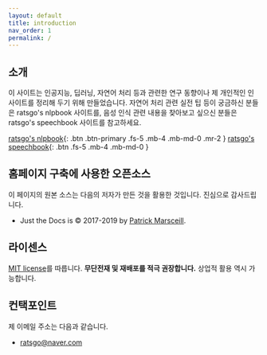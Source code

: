 ```yaml
---
layout: default
title: introduction
nav_order: 1
permalink: /
---
```


## 소개

이 사이트는 인공지능, 딥러닝, 자연어 처리 등과 관련한 연구 동향이나 제 개인적인 인사이트를 정리해 두기 위해 만들었습니다. 자연어 처리 관련 실전 팁 등이 궁금하신 분들은 ratsgo's nlpbook 사이트를, 음성 인식 관련 내용을 찾아보고 싶으신 분들은 ratsgo's speechbook 사이트를 참고하세요.

[ratsgo's nlpbook](https://ratsgo.github.io/nlpbook){: .btn .btn-primary .fs-5 .mb-4 .mb-md-0 .mr-2 } [ratsgo's speechbook](https://ratsgo.github.io/speechbook){: .btn .fs-5 .mb-4 .mb-md-0 }



## 홈페이지 구축에 사용한 오픈소스

이 페이지의 원본 소스는 다음의 저자가 만든 것을 활용한 것입니다. 진심으로 감사드립니다.

- Just the Docs is &copy; 2017-2019 by [Patrick Marsceill](http://patrickmarsceill.com).



## 라이센스

[MIT license](https://github.com/ratsgo/insight-notes/blob/master/LICENSE)를 따릅니다. **무단전재 및 재배포를 적극 권장합니다.** 상업적 활용 역시 가능합니다. 



## 컨택포인트

제 이메일 주소는 다음과 같습니다.

- ratsgo@naver.com